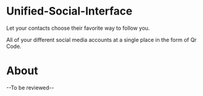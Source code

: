 # Unified-Social-Interface
Let your contacts choose their favorite way to follow you. 

All of your different social media accounts at a single place in the form of Qr Code.
# About
--To be reviewed--
